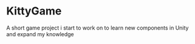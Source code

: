 # KittyGame
A short game project i start to work on to learn new components in Unity and expand my knowledge
